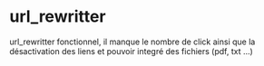 # url_rewritter
url_rewritter fonctionnel, il manque le nombre de click ainsi que la désactivation des liens et pouvoir integré des fichiers (pdf, txt ...)
